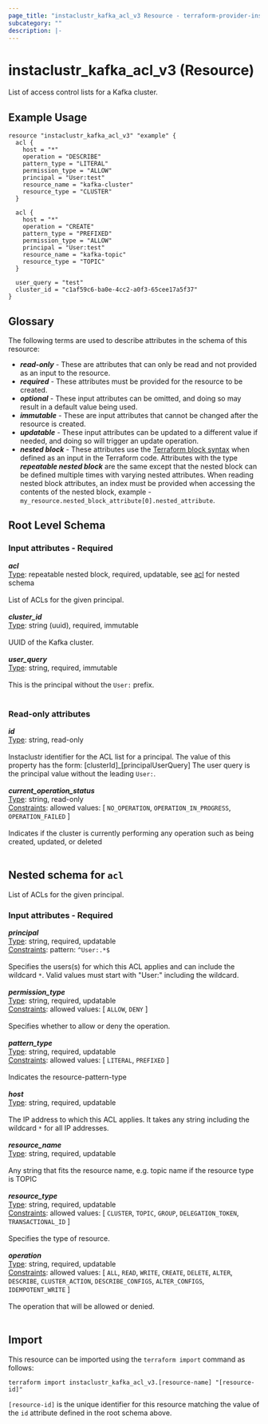```yaml
---
page_title: "instaclustr_kafka_acl_v3 Resource - terraform-provider-instaclustr"
subcategory: ""
description: |-
---
```


# instaclustr_kafka_acl_v3 (Resource)
List of access control lists for a Kafka cluster.
## Example Usage
```
resource "instaclustr_kafka_acl_v3" "example" {
  acl {
    host = "*"
    operation = "DESCRIBE"
    pattern_type = "LITERAL"
    permission_type = "ALLOW"
    principal = "User:test"
    resource_name = "kafka-cluster"
    resource_type = "CLUSTER"
  }

  acl {
    host = "*"
    operation = "CREATE"
    pattern_type = "PREFIXED"
    permission_type = "ALLOW"
    principal = "User:test"
    resource_name = "kafka-topic"
    resource_type = "TOPIC"
  }

  user_query = "test"
  cluster_id = "c1af59c6-ba0e-4cc2-a0f3-65cee17a5f37"
}
```
## Glossary
The following terms are used to describe attributes in the schema of this resource:
- **_read-only_** - These are attributes that can only be read and not provided as an input to the resource.
- **_required_** - These attributes must be provided for the resource to be created.
- **_optional_** - These input attributes can be omitted, and doing so may result in a default value being used.
- **_immutable_** - These are input attributes that cannot be changed after the resource is created.
- **_updatable_** - These input attributes can be updated to a different value if needed, and doing so will trigger an update operation.
- **_nested block_** - These attributes use the [Terraform block syntax](https://www.terraform.io/language/attr-as-blocks) when defined as an input in the Terraform code. Attributes with the type **_repeatable nested block_** are the same except that the nested block can be defined multiple times with varying nested attributes. When reading nested block attributes, an index must be provided when accessing the contents of the nested block, example - `my_resource.nested_block_attribute[0].nested_attribute`.
## Root Level Schema
### Input attributes - Required
*___acl___*<br>
<ins>Type</ins>: repeatable nested block, required, updatable, see [acl](#nested--acl) for nested schema<br>
<br>List of ACLs for the given principal.<br><br>
*___cluster_id___*<br>
<ins>Type</ins>: string (uuid), required, immutable<br>
<br>UUID of the Kafka cluster.<br><br>
*___user_query___*<br>
<ins>Type</ins>: string, required, immutable<br>
<br>This is the principal without the `User:` prefix.<br><br>
### Read-only attributes
*___id___*<br>
<ins>Type</ins>: string, read-only<br>
<br>Instaclustr identifier for the ACL list for a principal. The value of this property has the form: [clusterId]_[principalUserQuery]
The user query is the principal value without the leading `User:`.<br><br>
*___current_operation_status___*<br>
<ins>Type</ins>: string, read-only<br>
<ins>Constraints</ins>: allowed values: [ `NO_OPERATION`, `OPERATION_IN_PROGRESS`, `OPERATION_FAILED` ]<br><br>Indicates if the cluster is currently performing any operation such as being created, updated, or deleted<br><br>
<a id="nested--acl"></a>
## Nested schema for `acl`
List of ACLs for the given principal.<br>
### Input attributes - Required
*___principal___*<br>
<ins>Type</ins>: string, required, updatable<br>
<ins>Constraints</ins>: pattern: `^User:.*$`<br><br>Specifies the users(s) for which this ACL applies and can include the wildcard `*`. Valid values must start with "User:" including the wildcard.<br><br>
*___permission_type___*<br>
<ins>Type</ins>: string, required, updatable<br>
<ins>Constraints</ins>: allowed values: [ `ALLOW`, `DENY` ]<br><br>Specifies whether to allow or deny the operation.<br><br>
*___pattern_type___*<br>
<ins>Type</ins>: string, required, updatable<br>
<ins>Constraints</ins>: allowed values: [ `LITERAL`, `PREFIXED` ]<br><br>Indicates the resource-pattern-type<br><br>
*___host___*<br>
<ins>Type</ins>: string, required, updatable<br>
<br>The IP address to which this ACL applies. It takes any string including the wildcard `*` for all IP addresses.<br><br>
*___resource_name___*<br>
<ins>Type</ins>: string, required, updatable<br>
<br>Any string that fits the resource name, e.g. topic name if the resource type is TOPIC<br><br>
*___resource_type___*<br>
<ins>Type</ins>: string, required, updatable<br>
<ins>Constraints</ins>: allowed values: [ `CLUSTER`, `TOPIC`, `GROUP`, `DELEGATION_TOKEN`, `TRANSACTIONAL_ID` ]<br><br>Specifies the type of resource.<br><br>
*___operation___*<br>
<ins>Type</ins>: string, required, updatable<br>
<ins>Constraints</ins>: allowed values: [ `ALL`, `READ`, `WRITE`, `CREATE`, `DELETE`, `ALTER`, `DESCRIBE`, `CLUSTER_ACTION`, `DESCRIBE_CONFIGS`, `ALTER_CONFIGS`, `IDEMPOTENT_WRITE` ]<br><br>The operation that will be allowed or denied.<br><br>
## Import
This resource can be imported using the `terraform import` command as follows:
```
terraform import instaclustr_kafka_acl_v3.[resource-name] "[resource-id]"
```
`[resource-id]` is the unique identifier for this resource matching the value of the `id` attribute defined in the root schema above.
